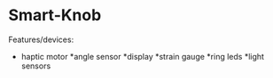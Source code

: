 # Smart-Knob
Features/devices:
* haptic motor
*angle sensor
*display
*strain gauge
*ring leds
*light sensors
